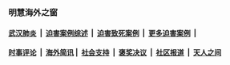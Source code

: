 
### 明慧海外之窗

####  [武汉肺炎](indexes/365.md?t=04241801) &nbsp;|&nbsp;  [迫害案例综述](indexes/328.md?t=04241801) &nbsp;|&nbsp; [迫害致死案例](indexes/277.md?t=04241801)  &nbsp;|&nbsp; [更多迫害案例](indexes/81.md?t=04241801)  &nbsp;|&nbsp; 
####  [时事评论](indexes/19.md?t=04241801) &nbsp;|&nbsp; [海外简讯](indexes/245.md?t=04241801)&nbsp;|&nbsp;  [社会支持](indexes/140.md?t=04241801) &nbsp;|&nbsp; [褒奖决议](indexes/282.md?t=04241801) &nbsp;|&nbsp; [社区报道](indexes/91.md?t=04241801)  &nbsp;|&nbsp; [天人之间](indexes/78.md?t=04241801) 

